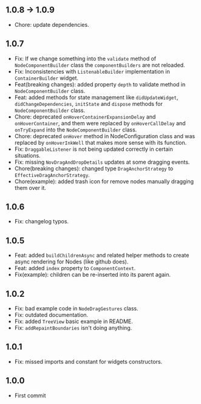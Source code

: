 ## 1.0.8 -> 1.0.9

* Chore: update dependencies.

## 1.0.7

* Fix: If we change something into the `validate` method of `NodeComponentBuilder` class the `componentBuilders` are not reloaded.
* Fix: Inconsistencies with `ListenableBuilder` implementation in `ContainerBuilder` widget.
* Feat(breaking changes): added property `depth` to validate method in `NodeComponentBuilder` class.
* Feat: added methods for state management like `didUpdateWidget`, `didChangeDependencies`, `initState` and `dispose` methods for `NodeComponentBuilder` class.
* Chore: deprecated `onHoverContainerExpansionDelay` and `onHoverContainer`, and them were replaced by `onHoverCallDelay` and `onTryExpand` into the `NodeComponentBuilder` class.
* Chore: deprecated `onHover` method in NodeConfiguration class and was replaced by `onHoverInkWell` that makes more sense with its function.
* Fix: `DraggableListener` is not being updated correctly in certain situations.
* Fix: missing `NovDragAndDropDetails` updates at some dragging events.
* Chore(breaking changes): changed type `DragAnchorStrategy` to `EffectiveDragAnchorStrategy`.
* Chore(example): added trash icon for remove nodes manually dragging them over it.

## 1.0.6

* Fix: changelog typos.

## 1.0.5 

* Feat: added `buildChildrenAsync` and related helper methods to create async rendering for Nodes (like github does).
* Feat: added `index` property to `ComponentContext`.
* Fix(example): children can be re-inserted into its parent again.

## 1.0.2

* Fix: bad example code in `NodeDragGestures` class.
* Fix: outdated documentation.
* Fix: added `TreeView` basic example in README.
* Fix: `addRepaintBoundaries` isn't doing anything.

## 1.0.1

* Fix: missed imports and constant for widgets constructors.

## 1.0.0

* First commit
